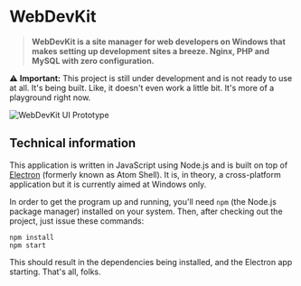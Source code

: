 # WebDevKit

> **WebDevKit is a site manager for web developers on Windows that makes setting up development sites a breeze.
> Nginx, PHP and MySQL with zero configuration.**

:warning: **Important:** This project is still under development and is not ready to use at all. It's being built. Like, it doesn't even work a little bit. It's more of a playground right now.

![WebDevKit UI Prototype](http://i.imgur.com/1yDgGvX.png)

Technical information
---
This application is written in JavaScript using Node.js and is built on top of [Electron](http://electron.atom.io/) (formerly known as Atom Shell). It is, in theory, a cross-platform application but it is currently aimed at Windows only.

In order to get the program up and running, you'll need `npm` (the Node.js package manager) installed on your system. Then, after checking out the project, just issue these commands:

    npm install
    npm start

This should result in the dependencies being installed, and the Electron app starting. That's all, folks.
